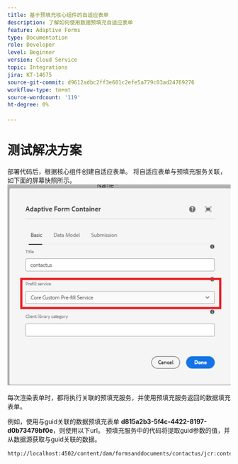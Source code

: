 ```yaml
---
title: 基于预填充核心组件的自适应表单
description: 了解如何使用数据预填充自适应表单
feature: Adaptive Forms
type: Documentation
role: Developer
level: Beginner
version: Cloud Service
topic: Integrations
jira: KT-14675
source-git-commit: d9612adbc2ff3e601c2efe5a779c03ad24769276
workflow-type: tm+mt
source-wordcount: '119'
ht-degree: 0%

---
```


# 测试解决方案

部署代码后，根据核心组件创建自适应表单。 将自适应表单与预填充服务关联，如下面的屏幕快照所示。
![预填充服务](assets/pre-fill-service.png)

每次渲染表单时，都将执行关联的预填充服务，并使用预填充服务返回的数据填充表单。

例如，使用与guid关联的数据预填充表单 **d815a2b3-5f4c-4422-8197-d0b73479bf0e**，则使用以下url。
预填充服务中的代码将提取guid参数的值，并从数据源获取与guid关联的数据。

```html
http://localhost:4502/content/dam/formsanddocuments/contactus/jcr:content?wcmmode=disabled&guid=d815a2b3-5f4c-4422-8197-d0b73479bf0e
```
